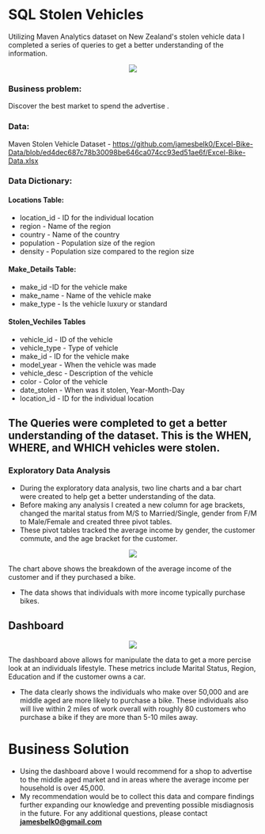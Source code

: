 # SQL Stolen Vehicles
Utilizing Maven Analytics dataset on New Zealand's stolen vehicle data I completed a series of queries to get a better understanding of the information. 

<p align = "center"> 
  <img src = "https://github.com/jamesbelk0/SQL_Stolen_Vehicles/blob/97ca2fbc3e1208150aeb448a752bdebbe074679b/stolen_vehicles_db.sql">
</p>

### Business problem:

Discover the best market to spend the advertise . 

### Data:
Maven Stolen Vehicle Dataset - https://github.com/jamesbelk0/Excel-Bike-Data/blob/ed4dec687c78b30098be646ca074cc93ed51ae6f/Excel-Bike-Data.xlsx

### Data Dictionary:

#### Locations Table:
  * location_id - ID for the individual location
  * region - Name of the region
  * country - Name of the country
  * population - Population size of the region
  * density - Population size compared to the region size
    
#### Make_Details Table:
  * make_id  -ID for the vehicle make
  * make_name - Name of the vehicle make
  * make_type - Is the vehicle luxury or standard

#### Stolen_Vechiles Tables
  * vehicle_id - ID of the vehicle
  * vehicle_type - Type of vehicle
  * make_id - ID for the vehicle make
  * model_year - When the vehicle was made
  * vehicle_desc - Description of the vehicle
  * color - Color of the vehicle
  * date_stolen - When was it stolen, Year-Month-Day
  * location_id - ID for the individual location 

## The Queries were completed to get a better understanding of the dataset. This is the WHEN, WHERE, and WHICH vehicles were stolen.

### Exploratory Data Analysis
    
 - During the exploratory data analysis, two line charts and a bar chart were created to help get a better understanding of the data.
 - Before making any analysis I created a new column for age brackets, changed the marital status from M/S to Married/Single, gender from F/M to Male/Female and created three pivot tables. 
 - These pivot tables tracked the average income by gender, the customer commute, and the age bracket for the customer.
 
 <p align = "center"> 
  <img src = "https://github.com/jamesbelk0/Excel-Bike-Data/blob/8d1ea7f3b0702f0656db835f5e40e6300e1f79a7/average_income.PNG">
</p>

The chart above shows the breakdown of the average income of the customer and if they purchased a bike. 

- The data shows that individuals with more income typically purchase bikes.
## Dashboard

<p align = "center"> 
  <img src = "https://github.com/jamesbelk0/Excel-Bike-Data/blob/6bf0f3a385b34fc0bb507af59e94c200835e594f/dashboard.PNG">
</p>

The dashboard above allows for manipulate the data to get a more percise look at an individuals lifestyle. These metrics include Marital Status, Region, Education and if the customer owns a car. 

- The data clearly shows the individuals who make over 50,000 and are middle aged are more likely to purchase a bike. These individuals also will live within 2 miles of work overall with roughly 80 customers who purchase a bike if they are more than 5-10 miles away. 

# Business Solution
 - Using the dashboard above I would recommend for a shop to advertise to the middle aged market and in areas where the average income per household is over 45,000.  
 - My recommendation would be to collect this data and compare findings further expanding our knowledge and preventing possible misdiagnosis in the future. 
For any additional questions, please contact **jamesbelk0@gmail.com**
